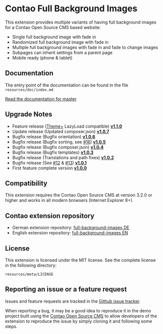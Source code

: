 Contao Full Background Images
==============

This extension provides multiple variants of having full background images for a Contao Open Source CMS based website:

* Single full background image with fade in
* Randomized full background image with fade in
* Multiple full background images with fade in and fade to change images
* Subpages can inherit settings from a parent page
* Mobile ready (phone & tablet)

Documentation
-------------

The entry point of the documentation can be found in the file `resources/doc/index.md`

[Read the documentation for master](https://github.com/1up-lab/contao-full-background-images/blob/master/resources/doc/index.md)

Upgrade Notes
-------------
* Feature release ([Theme+](https://github.com/bit3/contao-theme-plus) LazyLoad compatible) **[v1.1.0](https://github.com/1up-lab/contao-full-background-images/releases/tag/v1.1.0)**
* Update release (Updated composer.json) **[v1.0.7](https://github.com/1up-lab/contao-full-background-images/releases/tag/v1.0.7)**
* Bugfix release (Bugfix orientation) **[v1.0.6](https://github.com/1up-lab/contao-full-background-images/releases/tag/v1.0.6)**
* Bugfix release (Bugfix sorting, see [#16](https://github.com/1up-lab/contao-full-background-images/issues/16)) **[v1.0.5](https://github.com/1up-lab/contao-full-background-images/releases/tag/v1.0.5)**
* Bugfix release (Bugfix composer.json) **[v1.0.4](https://github.com/1up-lab/contao-full-background-images/releases/tag/v1.0.4)** 
* Bugfix release (Bugfix templates) **[v1.0.3](https://github.com/1up-lab/contao-full-background-images/releases/tag/v1.0.3)** 
* Bugfix release (Translations and path fixes) **[v1.0.2](https://github.com/1up-lab/contao-full-background-images/releases/tag/v1.0.2)**
* Bugfix release (See [#12](https://github.com/1up-lab/contao-full-background-images/issues/12) & [#13](https://github.com/1up-lab/contao-full-background-images/issues/13)) **[v1.0.1](https://github.com/1up-lab/contao-full-background-images/releases/tag/v1.0.1)**
* First feature complete version **[v1.0.0](https://github.com/1up-lab/contao-full-background-images/releases/tag/v1.0.0)**

Compatibility
-------------

This extension requires the Contao Open Source CMS at version 3.2.0 or higher and works in all modern browsers (Internet Explorer 8+).

Contao extension repository
---------------------------

* German extension repository: [full-background-images DE](https://contao.org/de/extension-list/view/full-background-images.de.html)
* English extension repository: [full-background-images EN](https://contao.org/en/extension-list/view/full-background-images.en.html)

License
-------

This extension is licensed under the MIT license. See the complete license in the following directory:

    resources/meta/LICENSE

Reporting an issue or a feature request
---------------------------------------

Issues and feature requests are tracked in the [Github issue tracker](https://github.com/1up-lab/contao-full-background-images/issues).

When reporting a bug, it may be a good idea to reproduce it in the demo project
built using the [Contao Open Source CMS](https://github.com/contao/core)
to allow developers of the extension to reproduce the issue by simply cloning it
and following some steps.
